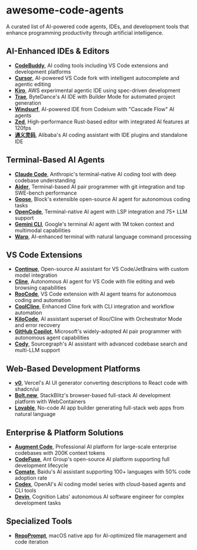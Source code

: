 # awesome-code-agents

A curated list of AI-powered code agents, IDEs, and development tools that enhance programming productivity through artificial intelligence.

## AI-Enhanced IDEs & Editors

- **[CodeBuddy](https://www.codebuddy.com/)**, AI coding tools including VS Code extensions and development platforms
- **[Cursor](https://cursor.com/)**, AI-powered VS Code fork with intelligent autocomplete and agentic editing
- **[Kiro](https://kiro.dev/)**, AWS experimental agentic IDE using spec-driven development
- **[Trae](https://www.trae.ai/)**, ByteDance's AI IDE with Builder Mode for automated project generation
- **[Windsurf](https://windsurf.com/)**, AI-powered IDE from Codeium with "Cascade Flow" AI agents
- **[Zed](https://zed.dev/)**, High-performance Rust-based editor with integrated AI features at 120fps
- **[通义灵码](https://lingma.aliyun.com/)**, Alibaba's AI coding assistant with IDE plugins and standalone IDE

## Terminal-Based AI Agents

- **[Claude Code](https://www.anthropic.com/claude-code)**, Anthropic's terminal-native AI coding tool with deep codebase understanding
- **[Aider](https://aider.chat/)**, Terminal-based AI pair programmer with git integration and top SWE-bench performance
- **[Goose](https://block.github.io/goose/)**, Block's extensible open-source AI agent for autonomous coding tasks
- **[OpenCode](https://opencode.ai/)**, Terminal-native AI agent with LSP integration and 75+ LLM support
- **[Gemini CLI](https://github.com/google-gemini/gemini-cli)**, Google's terminal AI agent with 1M token context and multimodal capabilities
- **[Warp](https://www.warp.dev/)**, AI-enhanced terminal with natural language command processing

## VS Code Extensions

- **[Continue](https://www.continue.dev/)**, Open-source AI assistant for VS Code/JetBrains with custom model integration
- **[Cline](https://cline.bot/)**, Autonomous AI agent for VS Code with file editing and web browsing capabilities
- **[RooCode](https://roocode.com/)**, VS Code extension with AI agent teams for autonomous coding and automation
- **[CoolCline](https://github.com/coolcline/coolcline)**, Enhanced Cline fork with CLI integration and workflow automation
- **[KiloCode](https://kilocode.ai/)**, AI assistant superset of Roo/Cline with Orchestrator Mode and error recovery
- **[GitHub Copilot](https://github.com/features/copilot)**, Microsoft's widely-adopted AI pair programmer with autonomous agent capabilities
- **[Cody](https://sourcegraph.com/cody)**, Sourcegraph's AI assistant with advanced codebase search and multi-LLM support

## Web-Based Development Platforms

- **[v0](https://v0.dev/)**, Vercel's AI UI generator converting descriptions to React code with shadcn/ui
- **[Bolt.new](https://bolt.new/)**, StackBlitz's browser-based full-stack AI development platform with WebContainers
- **[Lovable](https://lovable.dev/)**, No-code AI app builder generating full-stack web apps from natural language

## Enterprise & Platform Solutions

- **[Augment Code](https://www.augmentcode.com/)**, Professional AI platform for large-scale enterprise codebases with 200K context tokens
- **[CodeFuse](https://codefuse.alipay.com/welcome/product)**, Ant Group's open-source AI platform supporting full development lifecycle
- **[Comate](https://comate.baidu.com/en)**, Baidu's AI assistant supporting 100+ languages with 50% code adoption rate
- **[Codex](https://openai.com/codex/)**, OpenAI's AI coding model series with cloud-based agents and CLI tools
- **[Devin](https://cognition.ai/)**, Cognition Labs' autonomous AI software engineer for complex development tasks

## Specialized Tools

- **[RepoPrompt](https://repoprompt.com/)**, macOS native app for AI-optimized file management and code iteration
